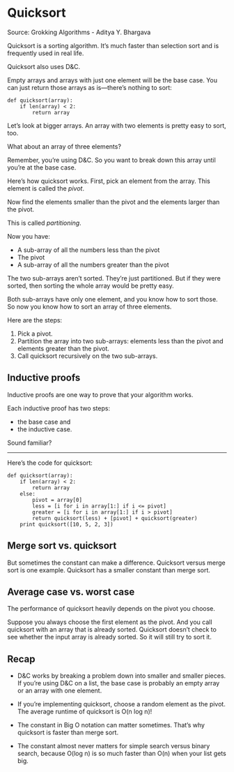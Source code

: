 # Quicksort

Source: Grokking Algorithms - Aditya Y. Bhargava

Quicksort is a sorting algorithm. It’s much faster than selection sort
and is frequently used in real life.

Quicksort also uses D&C.

Empty arrays and arrays with just one element will be the base case. You
can just return those arrays as is—there’s nothing to sort:

    def quicksort(array):
        if len(array) < 2:
            return array

Let’s look at bigger arrays. An array with two elements is pretty easy to
sort, too.

What about an array of three elements?

Remember, you’re using D&C. So you want to break down this array
until you’re at the base case. 

Here’s how quicksort works. First, pick an
element from the array. This element is called the *pivot*.

Now find the elements smaller than the pivot and the elements larger
than the pivot.

This is called *partitioning*.

Now you have:

- A sub-array of all the numbers less than the pivot
- The pivot
- A sub-array of all the numbers greater than the pivot

The two sub-arrays aren’t sorted. They’re just partitioned. But if they
were sorted, then sorting the whole array would be pretty easy.

Both sub-arrays have only one element, and you know how to sort
those. So now you know how to sort an array of three elements. 

Here are the steps:

1. Pick a pivot.
2. Partition the array into two sub-arrays: elements less than the pivot
and elements greater than the pivot.
3. Call quicksort recursively on the two sub-arrays.

## Inductive proofs

Inductive proofs are one way to prove that your algorithm works.

Each inductive proof has two steps: 
- the base case 
and 
- the inductive case. 

Sound familiar?

________________

Here’s the code for quicksort:

    def quicksort(array):
        if len(array) < 2:
            return array 
        else:
            pivot = array[0] 
            less = [i for i in array[1:] if i <= pivot] 
            greater = [i for i in array[1:] if i > pivot] 
            return quicksort(less) + [pivot] + quicksort(greater)
        print quicksort([10, 5, 2, 3])

## Merge sort vs. quicksort

But sometimes the constant can make a difference. Quicksort versus
merge sort is one example. Quicksort has a smaller constant than
merge sort.



## Average case vs. worst case

The performance of quicksort heavily depends on the pivot you choose.

Suppose you always choose the first element as the pivot. And you
call quicksort with an array that is already sorted. 
Quicksort doesn’t check to see whether the input array is already sorted. 
So it will still try to sort it.

## Recap

- D&C works by breaking a problem down into smaller and smaller
pieces. If you’re using D&C on a list, the base case is probably an
empty array or an array with one element.

- If you’re implementing quicksort, choose a random element as the
pivot. The average runtime of quicksort is O(n log n)!

- The constant in Big O notation can matter sometimes. That’s why
quicksort is faster than merge sort.

- The constant almost never matters for simple search versus binary
search, because O(log n) is so much faster than O(n) when your list
gets big.

